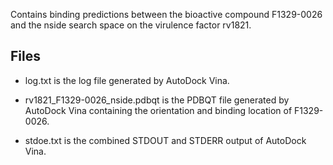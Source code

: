 Contains binding predictions between the bioactive compound F1329-0026 and the nside search space on the virulence factor rv1821.

## Files

- log.txt is the log file generated by AutoDock Vina.

- rv1821_F1329-0026_nside.pdbqt is the PDBQT file generated by AutoDock Vina containing the orientation and binding location of F1329-0026.

- stdoe.txt is the combined STDOUT and STDERR output of AutoDock Vina.

